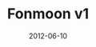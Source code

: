 ---
title: Fonmoon v1
description: 
client: 
skills:
  - User Interface
date: 2012-06-10
finished: true
layout: work
permalink: false
eleventyExcludeFromCollections: true
---